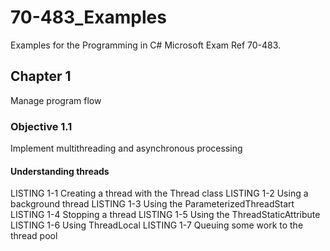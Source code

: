# 70-483_Examples
Examples for the Programming in C# Microsoft Exam Ref 70-483.

## Chapter 1
Manage program flow

### Objective 1.1
Implement multithreading and asynchronous processing

#### Understanding threads
LISTING 1-1 Creating a thread with the Thread class
LISTING 1-2 Using a background thread
LISTING 1-3 Using the ParameterizedThreadStart
LISTING 1-4 Stopping a thread
LISTING 1-5 Using the ThreadStaticAttribute
LISTING 1-6 Using ThreadLocal<T>
LISTING 1-7 Queuing some work to the thread pool
